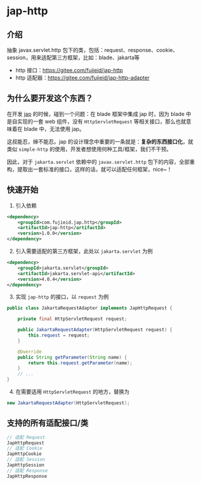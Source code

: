 # jap-http

## 介绍

抽象 javax.servlet.http 包下的类，包括：request、response、cookie、session，用来适配第三方框架，比如：blade、jakarta等

- http 接口：https://gitee.com/fujieid/jap-http
- http 适配器：https://gitee.com/fujieid/jap-http-adapter

## 为什么要开发这个东西？

在开发 [jap](https://gitee.com/fujieid/jap) 的时候，碰到一个问题：在 blade 框架中集成 jap 时，因为 blade 中是自实现的一套 web 组件，没有 `HttpServletRequest` 等相关接口，那么也就意味着在 blade 中，无法使用 jap。

这叔能忍，婶不能忍。jap 的设计理念中重要的一条就是：**复杂的东西接口化**，就类似 `simple-http` 的使用，开发者想使用何种工具/框架，我们不干预。

因此，对于 `jakarta.servlet` 依赖中的 `javax.servlet.http` 包下的内容，全部重构，提取出一套标准的接口，这样的话，就可以适配任何框架，nice~！

## 快速开始

1. 引入依赖
```xml
<dependency>
    <groupId>com.fujieid.jap.http</groupId>
    <artifactId>jap-http</artifactId>
    <version>1.0.0</version>
</dependency>
```
2. 引入需要适配的第三方框架，此处以 `jakarta.servlet` 为例
```xml
<dependency>
    <groupId>jakarta.servlet</groupId>
    <artifactId>jakarta.servlet-api</artifactId>
    <version>4.0.4</version>
</dependency>
```
3. 实现 `jap-http` 的接口，以 `request` 为例
```java
public class JakartaRequestAdapter implements JapHttpRequest {

    private final HttpServletRequest request;

    public JakartaRequestAdapter(HttpServletRequest request) {
        this.request = request;
    }

    @Override
    public String getParameter(String name) {
        return this.request.getParameter(name);
    }
    // ...
}
```
4. 在需要适用 `HttpServletRequest` 的地方，替换为

```java
new JakartaRequestAdapter(HttpServletRequest);
```

## 支持的所有适配接口/类

```java
// 适配 Request
JapHttpRequest
// 适配 Cookie
JapHttpCookie
// 适配 Session
JapHttpSession
// 适配 Response
JapHttpResponse
```
